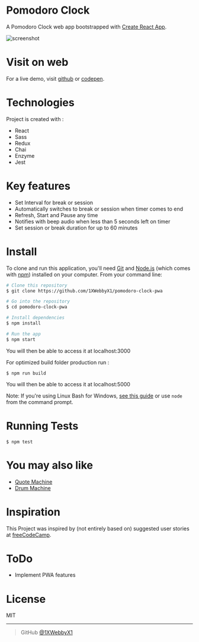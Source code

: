 # Pomodoro Clock
A Pomodoro Clock web app bootstrapped with [Create React App](https://github.com/facebook/create-react-app).

![screenshot](https://i.ibb.co/4gXBYjS/Screen-Shot-2019-01-03-at-15-13-43.png)

# Visit on web
For a live demo, visit [github](https://1xwebbyx1.github.io/pomodoro-clock-pwa/) or [codepen](https://codepen.io/1xwebbyx1/full/ReXgaR).

# Technologies
Project is created with :
- React
- Sass
- Redux
- Chai
- Enzyme
- Jest

# Key features
- Set Interval for break or session
- Automatically switches to break or session when timer comes to end
- Refresh, Start and Pause any time
- Notifies with beep audio when less than 5 seconds left on timer
- Set session or break duration for up to 60 minutes

# Install

To clone and run this application, you'll need [Git](https://git-scm.com) and [Node.js](https://nodejs.org/en/download/) (which comes with [npm](http://npmjs.com)) installed on your computer. From your command line:

```bash
# Clone this repository
$ git clone https://github.com/1XWebbyX1/pomodoro-clock-pwa

# Go into the repository
$ cd pomodoro-clock-pwa

# Install dependencies
$ npm install

# Run the app
$ npm start
```
You will then be able to access it at localhost:3000


For optimized build folder production run :
```
$ npm run build
```
You will then be able to access it at localhost:5000

Note: If you're using Linux Bash for Windows, [see this guide](https://www.howtogeek.com/261575/how-to-run-graphical-linux-desktop-applications-from-windows-10s-bash-shell/) or use `node` from the command prompt.

# Running Tests

```shell
$ npm test
```


# You may also like
- [Quote Machine](https://github.com/1XWebbyX1/quote-machine-pwa)
- [Drum Machine](https://github.com/1XWebbyX1/electric-drums-pwa)



# Inspiration

This Project was inspired by (not entirely based on)  suggested  user stories  at [freeCodeCamp](https://learn.freecodecamp.org/front-end-libraries/front-end-libraries-projects/build-a-pomodoro-clock).

# ToDo

- Implement PWA features

# License

MIT

---


> GitHub [@1XWebbyX1](https://github.com/1XWebbyX1)

